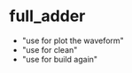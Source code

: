 # full_adder

- "use <make plot> for plot the waveform"
- "use <make clean> for clean"
- "use <make> for build again"
